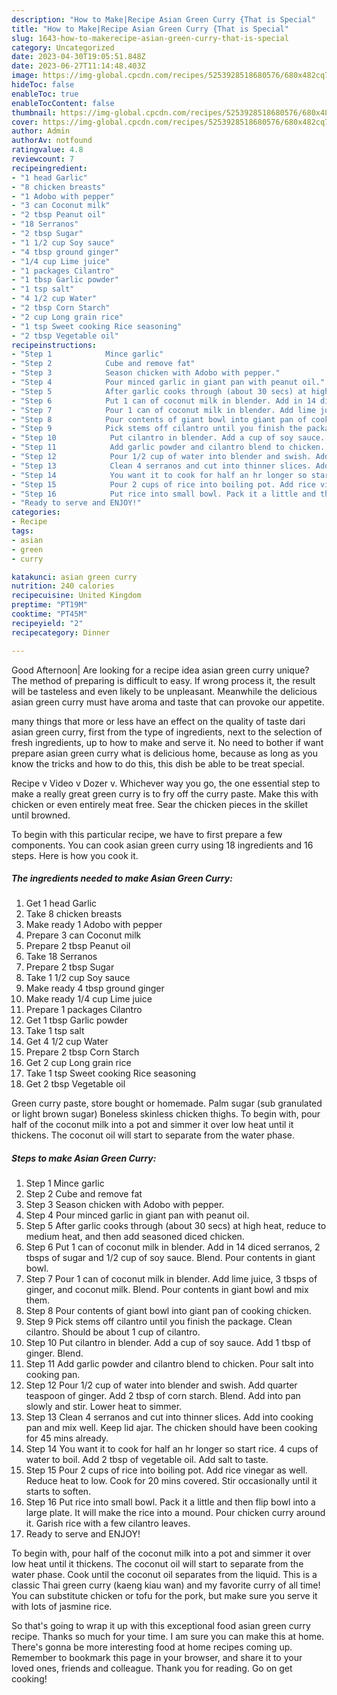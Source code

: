 ```yaml
---
description: "How to Make|Recipe Asian Green Curry {That is Special"
title: "How to Make|Recipe Asian Green Curry {That is Special"
slug: 1643-how-to-makerecipe-asian-green-curry-that-is-special
category: Uncategorized
date: 2023-04-30T19:05:51.848Z
date: 2023-06-27T11:14:48.403Z
image: https://img-global.cpcdn.com/recipes/5253928518680576/680x482cq70/asian-green-curry-recipe-main-photo.jpg
hideToc: false
enableToc: true
enableTocContent: false
thumbnail: https://img-global.cpcdn.com/recipes/5253928518680576/680x482cq70/asian-green-curry-recipe-main-photo.jpg
cover: https://img-global.cpcdn.com/recipes/5253928518680576/680x482cq70/asian-green-curry-recipe-main-photo.jpg
author: Admin
authorAv: notfound
ratingvalue: 4.8
reviewcount: 7
recipeingredient:
- "1 head Garlic"
- "8 chicken breasts"
- "1 Adobo with pepper"
- "3 can Coconut milk"
- "2 tbsp Peanut oil"
- "18 Serranos"
- "2 tbsp Sugar"
- "1 1/2 cup Soy sauce"
- "4 tbsp ground ginger"
- "1/4 cup Lime juice"
- "1 packages Cilantro"
- "1 tbsp Garlic powder"
- "1 tsp salt"
- "4 1/2 cup Water"
- "2 tbsp Corn Starch"
- "2 cup Long grain rice"
- "1 tsp Sweet cooking Rice seasoning"
- "2 tbsp Vegetable oil"
recipeinstructions:
- "Step 1            Mince garlic"
- "Step 2            Cube and remove fat"
- "Step 3            Season chicken with Adobo with pepper."
- "Step 4            Pour minced garlic in giant pan with peanut oil."
- "Step 5            After garlic cooks through (about 30 secs) at high heat, reduce to medium heat, and then add seasoned diced chicken."
- "Step 6            Put 1 can of coconut milk in blender. Add in 14 diced serranos, 2 tbsps of sugar and 1/2 cup of soy sauce. Blend. Pour contents in giant bowl."
- "Step 7            Pour 1 can of coconut milk in blender. Add lime juice, 3 tbsps of ginger, and coconut milk. Blend. Pour contents in giant bowl and mix them."
- "Step 8            Pour contents of giant bowl into giant pan of cooking chicken."
- "Step 9            Pick stems off cilantro until you finish the package. Clean cilantro. Should be about 1 cup of cilantro."
- "Step 10            Put cilantro in blender. Add a cup of soy sauce. Add 1 tbsp of ginger. Blend."
- "Step 11            Add garlic powder and cilantro blend to chicken. Pour salt into cooking pan."
- "Step 12            Pour 1/2 cup of water into blender and swish. Add quarter teaspoon of ginger. Add 2 tbsp of corn starch. Blend. Add into pan slowly and stir. Lower heat to simmer."
- "Step 13            Clean 4 serranos and cut into thinner slices. Add into cooking pan and mix well. Keep lid ajar. The chicken should have been cooking for 45 mins already."
- "Step 14            You want it to cook for half an hr longer so start rice. 4 cups of water to boil. Add 2 tbsp of vegetable oil. Add salt to taste."
- "Step 15            Pour 2 cups of rice into boiling pot. Add rice vinegar as well. Reduce heat to low. Cook for 20 mins covered. Stir occasionally until it starts to soften."
- "Step 16            Put rice into small bowl. Pack it a little and then flip bowl into a large plate. It will make the rice into a mound. Pour chicken curry around it. Garish rice with a few cilantro leaves."
- "Ready to serve and ENJOY!"
categories:
- Recipe
tags:
- asian
- green
- curry

katakunci: asian green curry 
nutrition: 240 calories
recipecuisine: United Kingdom
preptime: "PT19M"
cooktime: "PT45M"
recipeyield: "2"
recipecategory: Dinner

---
```



Good Afternoon| Are looking for a recipe idea asian green curry unique? The method of preparing is difficult to easy. If wrong process it, the result will be tasteless and even likely to be unpleasant. Meanwhile the delicious asian green curry must have aroma and taste that can provoke our appetite.






many things that more or less have an effect on the quality of taste dari asian green curry, first from the type of ingredients, next to the selection of fresh ingredients, up to how to make and serve it. No need to bother if want prepare asian green curry what is delicious home, because as long as you know the tricks and how to do this, this dish be able to be treat  special.


Recipe v Video v Dozer v. Whichever way you go, the one essential step to make a really great green curry is to fry off the curry paste. Make this with chicken or even entirely meat free. Sear the chicken pieces in the skillet until browned.


To begin with this particular recipe, we have to first prepare a few components. You can cook asian green curry using 18 ingredients and 16 steps. Here is how you cook it.

<!--inarticleads1-->

##### The ingredients needed to make Asian Green Curry:

1. Get 1 head Garlic
1. Take 8 chicken breasts
1. Make ready 1 Adobo with pepper
1. Prepare 3 can Coconut milk
1. Prepare 2 tbsp Peanut oil
1. Take 18 Serranos
1. Prepare 2 tbsp Sugar
1. Take 1 1/2 cup Soy sauce
1. Make ready 4 tbsp ground ginger
1. Make ready 1/4 cup Lime juice
1. Prepare 1 packages Cilantro
1. Get 1 tbsp Garlic powder
1. Take 1 tsp salt
1. Get 4 1/2 cup Water
1. Prepare 2 tbsp Corn Starch
1. Get 2 cup Long grain rice
1. Take 1 tsp Sweet cooking Rice seasoning
1. Get 2 tbsp Vegetable oil


Green curry paste, store bought or homemade. Palm sugar (sub granulated or light brown sugar) Boneless skinless chicken thighs. To begin with, pour half of the coconut milk into a pot and simmer it over low heat until it thickens. The coconut oil will start to separate from the water phase. 

<!--inarticleads2-->

##### Steps to make Asian Green Curry:

1. Step 1            Mince garlic
1. Step 2            Cube and remove fat
1. Step 3            Season chicken with Adobo with pepper.
1. Step 4            Pour minced garlic in giant pan with peanut oil.
1. Step 5            After garlic cooks through (about 30 secs) at high heat, reduce to medium heat, and then add seasoned diced chicken.
1. Step 6            Put 1 can of coconut milk in blender. Add in 14 diced serranos, 2 tbsps of sugar and 1/2 cup of soy sauce. Blend. Pour contents in giant bowl.
1. Step 7            Pour 1 can of coconut milk in blender. Add lime juice, 3 tbsps of ginger, and coconut milk. Blend. Pour contents in giant bowl and mix them.
1. Step 8            Pour contents of giant bowl into giant pan of cooking chicken.
1. Step 9            Pick stems off cilantro until you finish the package. Clean cilantro. Should be about 1 cup of cilantro.
1. Step 10            Put cilantro in blender. Add a cup of soy sauce. Add 1 tbsp of ginger. Blend.
1. Step 11            Add garlic powder and cilantro blend to chicken. Pour salt into cooking pan.
1. Step 12            Pour 1/2 cup of water into blender and swish. Add quarter teaspoon of ginger. Add 2 tbsp of corn starch. Blend. Add into pan slowly and stir. Lower heat to simmer.
1. Step 13            Clean 4 serranos and cut into thinner slices. Add into cooking pan and mix well. Keep lid ajar. The chicken should have been cooking for 45 mins already.
1. Step 14            You want it to cook for half an hr longer so start rice. 4 cups of water to boil. Add 2 tbsp of vegetable oil. Add salt to taste.
1. Step 15            Pour 2 cups of rice into boiling pot. Add rice vinegar as well. Reduce heat to low. Cook for 20 mins covered. Stir occasionally until it starts to soften.
1. Step 16            Put rice into small bowl. Pack it a little and then flip bowl into a large plate. It will make the rice into a mound. Pour chicken curry around it. Garish rice with a few cilantro leaves.
1. Ready to serve and ENJOY!

To begin with, pour half of the coconut milk into a pot and simmer it over low heat until it thickens. The coconut oil will start to separate from the water phase. Cook until the coconut oil separates from the liquid. This is a classic Thai green curry (kaeng kiau wan) and my favorite curry of all time! You can substitute chicken or tofu for the pork, but make sure you serve it with lots of jasmine rice. 

So that's going to wrap it up with this exceptional food asian green curry recipe. Thanks so much for your time. I am sure you can make this at home. There's gonna be more interesting food at home recipes coming up. Remember to bookmark this page in your browser, and share it to your loved ones, friends and colleague. Thank you for reading. Go on get cooking!
